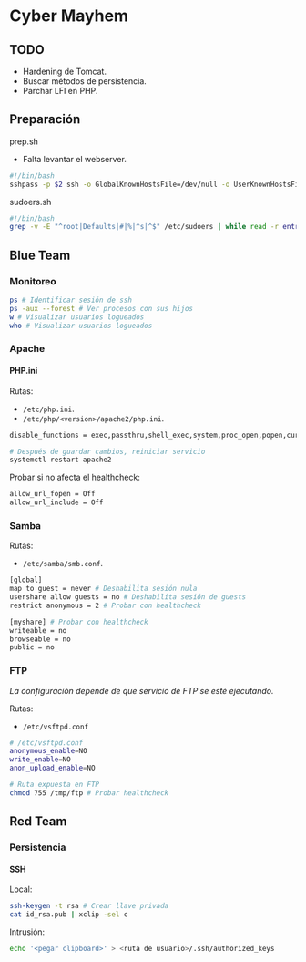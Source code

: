 # Cyber Mayhem

## TODO

- Hardening de Tomcat.
- Buscar métodos de persistencia.
- Parchar LFI en PHP.

## Preparación

prep.sh
- Falta levantar el webserver.
```bash
#!/bin/bash
sshpass -p $2 ssh -o GlobalKnownHostsFile=/dev/null -o UserKnownHostsFile=/dev/null -o StrictHostKeyChecking=no -t root@$1 "chmod -s /usr/bin/pkexec; cat /etc/sudoers; curl $3/sudoers.sh | bash; bash -l"
```

sudoers.sh
```bash
#!/bin/bash
grep -v -E "^root|Defaults|#|%|^s|^$" /etc/sudoers | while read -r entry; do user=$(echo $entry | awk '{print $1}'); substitution=$(echo $entry | sed "s/([^)]*)/($user)/g"); sed -i "s|$entry|$substitution|g" /etc/sudoers; done
```

## Blue Team

### Monitoreo

```bash
ps # Identificar sesión de ssh
ps -aux --forest # Ver procesos con sus hijos
w # Visualizar usuarios logueados
who # Visualizar usuarios logueados
```

### Apache

#### PHP.ini

Rutas:
- `/etc/php.ini`.
- `/etc/php/<version>/apache2/php.ini`.

```bash
disable_functions = exec,passthru,shell_exec,system,proc_open,popen,curl_exec,curl_multi_exec,parse_ini_file,show_source

# Después de guardar cambios, reiniciar servicio
systemctl restart apache2
```

Probar si no afecta el healthcheck:

```bash
allow_url_fopen = Off
allow_url_include = Off
```

### Samba

Rutas:
- `/etc/samba/smb.conf`.

```bash
[global]
map to guest = never # Deshabilita sesión nula
usershare allow guests = no # Deshabilita sesión de guests
restrict anonymous = 2 # Probar con healthcheck

[myshare] # Probar con healthcheck
writeable = no
browseable = no
public = no
```

### FTP

*La configuración depende de que servicio de FTP se esté ejecutando.*

Rutas:
- `/etc/vsftpd.conf`

```bash
# /etc/vsftpd.conf
anonymous_enable=NO
write_enable=NO
anon_upload_enable=NO

# Ruta expuesta en FTP
chmod 755 /tmp/ftp # Probar healthcheck
```

## Red Team

### Persistencia

#### SSH

Local:

```bash
ssh-keygen -t rsa # Crear llave privada
cat id_rsa.pub | xclip -sel c
```

Intrusión:

```bash
echo '<pegar clipboard>' > <ruta de usuario>/.ssh/authorized_keys
```
